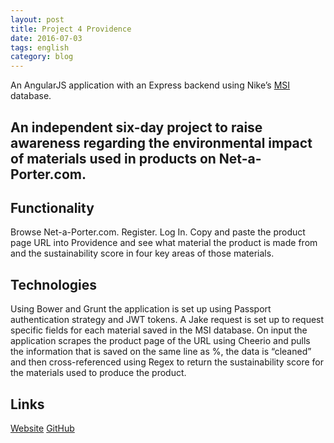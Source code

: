 ```yaml
---
layout: post
title: Project 4 Providence
date: 2016-07-03
tags: english
category: blog
---
```

An AngularJS application with an Express backend using Nike’s [MSI](http://msi.apparelcoalition.org/#/) database.

An independent six-day project to raise awareness regarding the environmental impact of materials used in products on Net-a-Porter.com.
-----------

Functionality
-----------

Browse Net-a-Porter.com.
Register.
Log In.
Copy and paste the product page URL into Providence and see what material the product is made from and the sustainability score in four key areas of those materials.


Technologies
---------
Using Bower and Grunt the application is set up using Passport authentication strategy  and JWT tokens.  A Jake request is set up to request specific fields for each material saved in the MSI database. On input the application scrapes the product page of the URL using Cheerio and pulls the information that is saved on the same line as %, the data is “cleaned” and then cross-referenced using Regex to return the sustainability score for the materials used to produce the product.

Links
----

[Website](https://github.com/RosannaRossington/wdi-project-4)
[GitHub](https://github.com/RosannaRossington/wdi-project-4)
